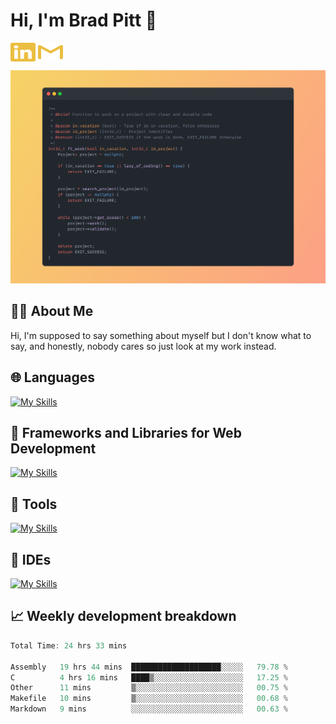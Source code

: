 # Hi, I'm Brad Pitt 👋


<a href="https://www.linkedin.com/in/mathias-mauraisin/" target="blank"><img align="center" src="./icons/linkedin.svg" alt="https://www.linkedin.com/in/mathias-mauraisin/" height="30" width="40" /></a>
<a href="mailto:mathias.mauraisin.pro@gmail.com" target="blank"><img align="center" src="./icons/gmail.svg" alt="redrew" height="30" width="40" /></a>




<!-- ![snap](images/Snap_dark.png?raw=true) -->
![snap](images/Snap_dark_bg.png?raw=true)


<!-- [![My Skills](https://skillicons.dev/icons?i=c,cpp,html,css,js,ts,)](https://skillicons.dev) -->

## 🙋‍♂️&nbsp;About Me

Hi, I'm supposed to say something about myself but I don't know what to say, and honestly, nobody cares so just look at my work instead.

## 🌐&nbsp;Languages

<!-- <img src="./icons_2.svg"> -->


[![My Skills](https://skillicons.dev/icons?i=c,cpp,ts,html,css,markdown,java,php,&perline=10)](https://skillicons.dev)

## 📕&nbsp;Frameworks and Libraries for Web Development

[![My Skills](https://skillicons.dev/icons?i=react,tailwind,materialui,nestjs,postgres,express,nodejs,figma,vercel,&perline=10)](https://skillicons.dev)

## 🔧&nbsp;Tools 

[![My Skills](https://skillicons.dev/icons?i=git,github,linux,docker,kubernetes,nginx,postman&perline=9)](https://skillicons.dev)

## 📝&nbsp;IDEs

[![My Skills](https://skillicons.dev/icons?i=vscode,neovim,idea&perline=9)](https://skillicons.dev)

## 📈&nbsp;Weekly development breakdown

<!-- [![mamaurai's 42 stats](https://badge42.vercel.app/api/v2/cl1l4qz93000609l4yixitcl4/stats?cursusId=21&coalitionId=45)](https://github.com/JaeSeoKim/badge42) -->





<!--START_SECTION:waka-->

```rust
Total Time: 24 hrs 33 mins

Assembly   19 hrs 44 mins  ████████████████████░░░░░   79.78 %
C          4 hrs 16 mins   ████▒░░░░░░░░░░░░░░░░░░░░   17.25 %
Other      11 mins         ▒░░░░░░░░░░░░░░░░░░░░░░░░   00.75 %
Makefile   10 mins         ▒░░░░░░░░░░░░░░░░░░░░░░░░   00.68 %
Markdown   9 mins          ░░░░░░░░░░░░░░░░░░░░░░░░░   00.63 %
```

<!--END_SECTION:waka-->


